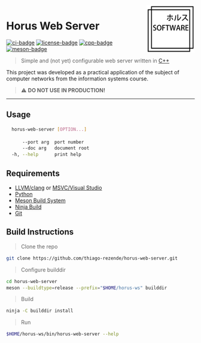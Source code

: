 <!-- Horus Web Server -->

<!-- Logo -->
<img src=".github/logo.png" align="right" width="129"/>

<!-- Title -->
# Horus Web Server
[![ci-badge]][ci-url] [![license-badge]][license-url] [![cpp-badge]][cpp-url] [![meson-badge]][meson-url]
<!-- Short Description -->
> Simple and (not yet) configurable web server written in [C++][cpp-url]

<!-- Description -->
This project was developed as a practical application of the subject of computer networks from the information systems course.

<!-- Disclaimer -->
> :warning: **DO NOT USE IN PRODUCTION!**

---

<!-- Usage -->
## Usage
```sh
  horus-web-server [OPTION...]

      --port arg  port number
      --doc arg   document root
  -h, --help      print help
```

<!-- Requirements -->
## Requirements
 - [LLVM/clang][clang-url] or [MSVC/Visual Studio][visual-studio-url]
 - [Python][python-url]
 - [Meson Build System][meson-url]
 - [Ninja Build][ninja-url]
 - [Git][git-url]

<!-- Build Instructions -->
## Build Instructions
> Clone the repo
```sh
git clone https://github.com/thiago-rezende/horus-web-server.git
```
> Configure builddir
```sh
cd horus-web-server
meson --buildtype=release --prefix="$HOME/horus-ws" builddir
```
> Build
```sh
ninja -C builddir install
```
> Run
```sh
$HOME/horus-ws/bin/horus-web-server --help
```

<!-- Links -->
[ci-url]: https://github.com/thiago-rezende/horus-web-server/actions
[license-url]: https://opensource.org/licenses/BSD-3-Clause
[cpp-url]: https://en.cppreference.com/w/cpp
[meson-url]: https://mesonbuild.com/
[ninja-url]: https://ninja-build.org/
[clang-url]: https://clang.llvm.org/
[visual-studio-url]: https://visualstudio.microsoft.com/
[python-url]: https://www.python.org/
[git-url]: https://git-scm.com/

<!-- Badges -->
[license-badge]: https://img.shields.io/badge/license-BSD--3--Clause-informational?style=flat-square
[meson-badge]: https://img.shields.io/badge/Meson-0.54.0-blueviolet.svg?style=flat-square
[cpp-badge]: https://img.shields.io/badge/C++-17-orange.svg?style=flat-square
[ci-badge]: https://img.shields.io/github/workflow/status/thiago-rezende/horus-web-server/ci?label=CI&style=flat-square
